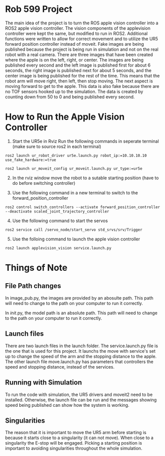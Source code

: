 # Rob 599 Project 
The main idea of the project is to turn the ROS apple vision controller into a ROS2 apple vision controller. The vision components of the applevision controller were kept the same, but modified to run in ROS2. Additional functions were written to allow for correct movement and to utilize the UR5 forward position controller instead of moveit. Fake images are being published because the project is being run in simulation and not on the real robot with a real camera. There are three images that have been created where the apple is on the left, right, or center.  The images are being published every second and the left image is published first for about 6 seconds, the right image is published next for about 5 seconds, and the center image is being published for the rest of the time. This means that the robot arm will move right, then left, then stop moving. The next aspect is moving forward to get to the apple. This data is also fake because there are no TOF sensors hooked up to the simulation. The data is created by counting down from 50 to 0 and being published every second. 

# How to Run the Apple Vision Controller 
1. Start the UR5e in Rviz
     Run the following commands in seperate terminal (make sure to source ros2 in each terminal)
```
ros2 launch ur_robot_driver ur5e.launch.py robot_ip:=10.10.10.10 use_fake_hardware:=true
```
```
ros2 launch ur_moveit_config ur_moveit.launch.py ur_type:=ur5e
```  
2. In the rviz window move the robot to a sutable starting position (have to do before switching controller) 
   
3. Use the following command in a new terminal to switch to the forward_position_controller 
```
ros2 control switch_controllers --activate forward_position_controller --deactivate scaled_joint_trajectory_controller
```
4. Use the following command to start the servos
```
ros2 service call /servo_node/start_servo std_srvs/srv/Trigger
```

5. Use the folloing command to launch the apple vision controller
```
ros2 launch applevision_vision service.launch.py 
```

# Things of Note 
## File Path changes
In image_pub.py, the images are provided by an abosulte path. This path will need to change to the path on your computer to run it correctly. 

In _init_.py, the model path is an absolute path. This path will need to change to the path on your computer to run it correctly. 

## Launch files
There are two launch files in the launch folder. The service.launch.py file is the one that is used for this project. It launchs the move with service's set up to change the speed of the arm and the stopping distance to the apple. The other launch file move.launch.py has parameters that controllers the speed and stopping distance, instead of the services. 

## Running with Simulation 
To run the code with simulation, the UR5 drivers and moveit2 need to be installed. Otherwise, the launch file can be run and the messages showing speed being published can show how the system is working. 

## Singularities
The reason that it is important to move the UR5 arm before starting is because it starts close to a singularity (it can not move). When close to a singularity the E-stop will be engaged. Picking a starting position is important to avoiding singularities throughout the whole simulation. 


